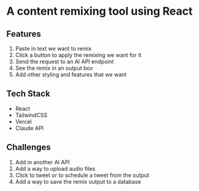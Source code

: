 # A content remixing tool using React

## Features

1. Paste in text we want to remix
2. Click a button to apply the remixing we want for it
3. Send the request to an AI API endpoint
4. See the remix in an output box
5. Add other styling and features that we want

## Tech Stack

- React
- TailwindCSS
- Vercel
- Claude API

## Challenges

1. Add in another AI API
2. Add a way to upload audio files
3. Click to tweet or to schedule a tweet from the output
4. Add a way to save the remix output to a database
